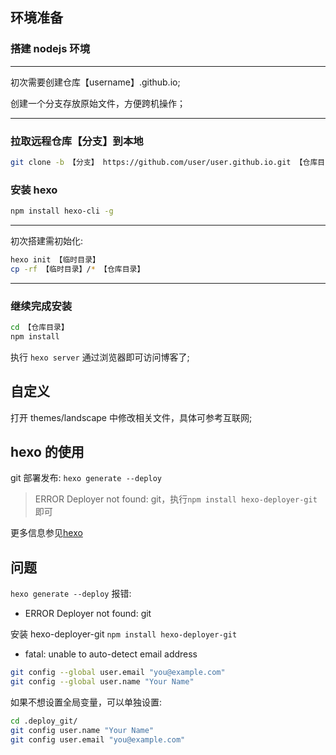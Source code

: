 ## 环境准备

### 搭建 nodejs 环境

---

初次需要创建仓库【username】.github.io;

创建一个分支存放原始文件，方便跨机操作；

---

### 拉取远程仓库【分支】到本地

```bash
git clone -b 【分支】 https://github.com/user/user.github.io.git 【仓库目录】
```

### 安装 hexo

```bash
npm install hexo-cli -g
```

---

初次搭建需初始化:

```bash
hexo init 【临时目录】
cp -rf 【临时目录】/* 【仓库目录】
```

---

### 继续完成安装

```bash
cd 【仓库目录】
npm install
```

执行 `hexo server` 通过浏览器即可访问博客了;

## 自定义

打开 themes/landscape 中修改相关文件，具体可参考互联网;

## hexo 的使用

git 部署发布: `hexo generate --deploy`

> ERROR Deployer not found: git，执行`npm install hexo-deployer-git`即可

更多信息参见[hexo](https://hexo.io/zh-cn/docs/index.html)

## 问题

`hexo generate --deploy` 报错:

- ERROR Deployer not found: git

安装 hexo-deployer-git `npm install hexo-deployer-git`

- fatal: unable to auto-detect email address

```bash
git config --global user.email "you@example.com"
git config --global user.name "Your Name"
```

如果不想设置全局变量，可以单独设置:

```bash
cd .deploy_git/
git config user.name "Your Name"
git config user.email "you@example.com"
```
